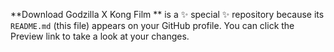 **Download Godzilla X Kong Film ** is a ✨ special ✨ repository because its `README.md` (this file) appears on your GitHub profile.
You can click the Preview link to take a look at your changes. 
